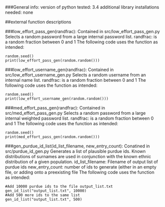 ###General info:
version of python tested: 3.4
additional library installations needed: none

##external function descriptions

###low_effort_pass_gen(randfrac):
Contained in src/low_effort_pass_gen.py
Selects a random password from a large internal password list.
randfrac: is a random fraction between 0 and 1
The following code uses the function as intended:
```
random.seed()
print(low_effort_pass_gen(random.random()))
```

###low_effort_username_gen(randfrac):
Contained in src/low_effort_username_gen.py
Selects a random username from an internal name list.
randfrac: is a random fraction between 0 and 1
The following code uses the function as intended:
```
random.seed()
print(low_effort_username_gen(random.random()))
```

###med_effort_pass_gen(randfrac):
Contained in src/med_effort_pass_gen.py
Selects a random password from a large internal weighted password list.
randfrac: is a random fraction between 0 and 1
The following code uses the function as intended:
```
random.seed()
print(med_effort_pass_gen(random.random()))
```

###gen_purdue_id_list(id_list_filename, new_entry_count):
Conatined in src/purdue_id_gen.py
Generates a list of plausible purdue ids.
Known distributions of surnames are used in conjunction with the known ethnic distribution of a given population.
id_list_filename: Filename of output list of purdue ids
new_entry_count: number of ids to generate (either in an empty file, or adding onto a preexisting file
The following code uses the function as intended:
```
#Add 10000 purdue ids to the file output_list.txt
gen_id_list("output_list.txt", 10000)
#Add 500 more ids to the same list
gen_id_list("output_list.txt", 500)
```